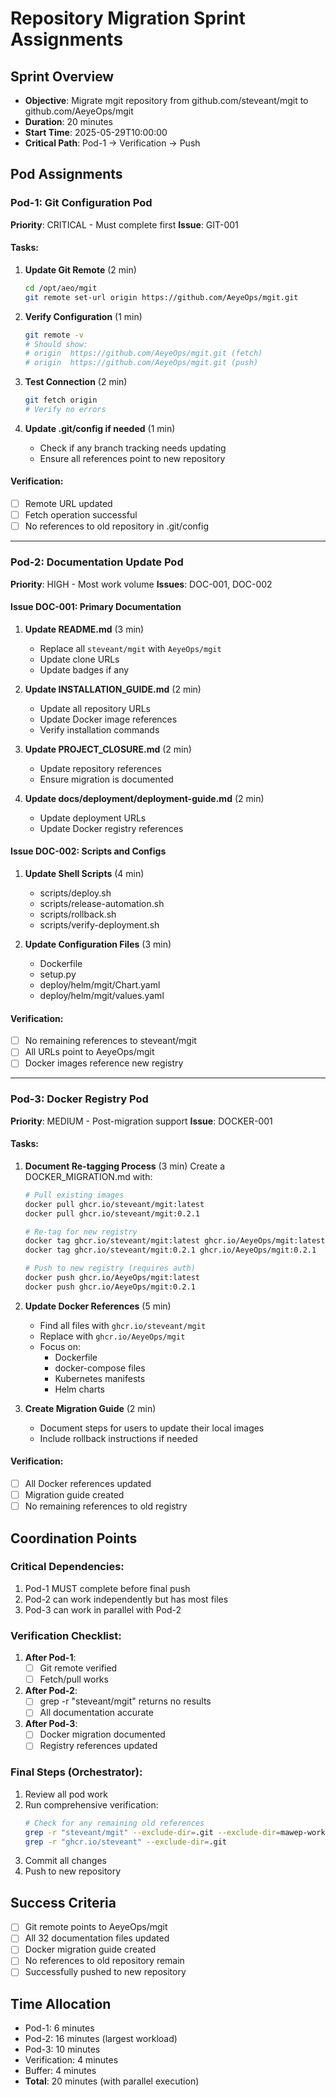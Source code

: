 # Repository Migration Sprint Assignments

## Sprint Overview
- **Objective**: Migrate mgit repository from github.com/steveant/mgit to github.com/AeyeOps/mgit
- **Duration**: 20 minutes
- **Start Time**: 2025-05-29T10:00:00
- **Critical Path**: Pod-1 → Verification → Push

## Pod Assignments

### Pod-1: Git Configuration Pod
**Priority**: CRITICAL - Must complete first
**Issue**: GIT-001

#### Tasks:
1. **Update Git Remote** (2 min)
   ```bash
   cd /opt/aeo/mgit
   git remote set-url origin https://github.com/AeyeOps/mgit.git
   ```

2. **Verify Configuration** (1 min)
   ```bash
   git remote -v
   # Should show:
   # origin  https://github.com/AeyeOps/mgit.git (fetch)
   # origin  https://github.com/AeyeOps/mgit.git (push)
   ```

3. **Test Connection** (2 min)
   ```bash
   git fetch origin
   # Verify no errors
   ```

4. **Update .git/config if needed** (1 min)
   - Check if any branch tracking needs updating
   - Ensure all references point to new repository

#### Verification:
- [ ] Remote URL updated
- [ ] Fetch operation successful
- [ ] No references to old repository in .git/config

---

### Pod-2: Documentation Update Pod
**Priority**: HIGH - Most work volume
**Issues**: DOC-001, DOC-002

#### Issue DOC-001: Primary Documentation
1. **Update README.md** (3 min)
   - Replace all `steveant/mgit` with `AeyeOps/mgit`
   - Update clone URLs
   - Update badges if any

2. **Update INSTALLATION_GUIDE.md** (2 min)
   - Update all repository URLs
   - Update Docker image references
   - Verify installation commands

3. **Update PROJECT_CLOSURE.md** (2 min)
   - Update repository references
   - Ensure migration is documented

4. **Update docs/deployment/deployment-guide.md** (2 min)
   - Update deployment URLs
   - Update Docker registry references

#### Issue DOC-002: Scripts and Configs
1. **Update Shell Scripts** (4 min)
   - scripts/deploy.sh
   - scripts/release-automation.sh
   - scripts/rollback.sh
   - scripts/verify-deployment.sh
   
2. **Update Configuration Files** (3 min)
   - Dockerfile
   - setup.py
   - deploy/helm/mgit/Chart.yaml
   - deploy/helm/mgit/values.yaml

#### Verification:
- [ ] No remaining references to steveant/mgit
- [ ] All URLs point to AeyeOps/mgit
- [ ] Docker images reference new registry

---

### Pod-3: Docker Registry Pod
**Priority**: MEDIUM - Post-migration support
**Issue**: DOCKER-001

#### Tasks:
1. **Document Re-tagging Process** (3 min)
   Create a DOCKER_MIGRATION.md with:
   ```bash
   # Pull existing images
   docker pull ghcr.io/steveant/mgit:latest
   docker pull ghcr.io/steveant/mgit:0.2.1
   
   # Re-tag for new registry
   docker tag ghcr.io/steveant/mgit:latest ghcr.io/AeyeOps/mgit:latest
   docker tag ghcr.io/steveant/mgit:0.2.1 ghcr.io/AeyeOps/mgit:0.2.1
   
   # Push to new registry (requires auth)
   docker push ghcr.io/AeyeOps/mgit:latest
   docker push ghcr.io/AeyeOps/mgit:0.2.1
   ```

2. **Update Docker References** (5 min)
   - Find all files with `ghcr.io/steveant/mgit`
   - Replace with `ghcr.io/AeyeOps/mgit`
   - Focus on:
     - Dockerfile
     - docker-compose files
     - Kubernetes manifests
     - Helm charts

3. **Create Migration Guide** (2 min)
   - Document steps for users to update their local images
   - Include rollback instructions if needed

#### Verification:
- [ ] All Docker references updated
- [ ] Migration guide created
- [ ] No remaining references to old registry

## Coordination Points

### Critical Dependencies:
1. Pod-1 MUST complete before final push
2. Pod-2 can work independently but has most files
3. Pod-3 can work in parallel with Pod-2

### Verification Checklist:
1. **After Pod-1**:
   - [ ] Git remote verified
   - [ ] Fetch/pull works

2. **After Pod-2**:
   - [ ] grep -r "steveant/mgit" returns no results
   - [ ] All documentation accurate

3. **After Pod-3**:
   - [ ] Docker migration documented
   - [ ] Registry references updated

### Final Steps (Orchestrator):
1. Review all pod work
2. Run comprehensive verification:
   ```bash
   # Check for any remaining old references
   grep -r "steveant/mgit" --exclude-dir=.git --exclude-dir=mawep-workspace
   grep -r "ghcr.io/steveant" --exclude-dir=.git
   ```
3. Commit all changes
4. Push to new repository

## Success Criteria
- [ ] Git remote points to AeyeOps/mgit
- [ ] All 32 documentation files updated
- [ ] Docker migration guide created
- [ ] No references to old repository remain
- [ ] Successfully pushed to new repository

## Time Allocation
- Pod-1: 6 minutes
- Pod-2: 16 minutes (largest workload)
- Pod-3: 10 minutes
- Verification: 4 minutes
- Buffer: 4 minutes
- **Total**: 20 minutes (with parallel execution)